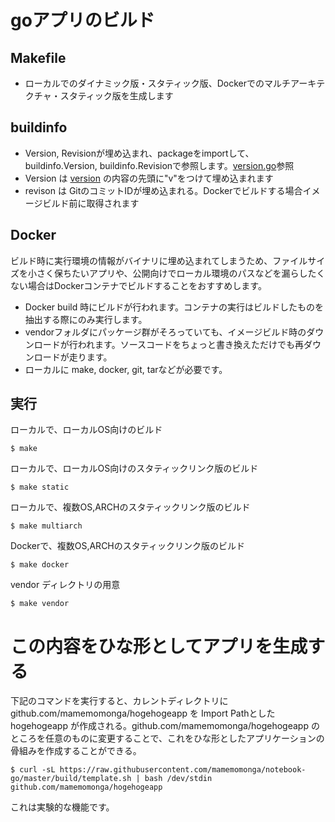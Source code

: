 # goアプリのビルド

## Makefile

* ローカルでのダイナミック版・スタティック版、Dockerでのマルチアーキテクチャ・スタティック版を生成します

## buildinfo

* Version, Revisionが埋め込まれ、packageをimportして、buildinfo.Version, buildinfo.Revisionで参照します。[version.go](go/sampleapp/cmd/version.go)参照
* Version は [version](version) の内容の先頭に"v"をつけて埋め込まれます
* revison は GitのコミットIDが埋め込まれる。Dockerでビルドする場合イメージビルド前に取得されます

## Docker

ビルド時に実行環境の情報がバイナリに埋め込まれてしまうため、ファイルサイズを小さく保ちたいアプリや、公開向けでローカル環境のパスなどを漏らしたくない場合はDockerコンテナでビルドすることをおすすめします。

* Docker build 時にビルドが行われます。コンテナの実行はビルドしたものを抽出する際にのみ実行します。
* vendorフォルダにパッケージ群がそろっていても、イメージビルド時のダウンロードが行われます。ソースコードをちょっと書き換えただけでも再ダウンロードが走ります。
* ローカルに make, docker, git, tarなどが必要です。

## 実行

ローカルで、ローカルOS向けのビルド

	$ make

ローカルで、ローカルOS向けのスタティックリンク版のビルド

	$ make static

ローカルで、複数OS,ARCHのスタティックリンク版のビルド

	$ make multiarch

Dockerで、複数OS,ARCHのスタティックリンク版のビルド

	$ make docker

vendor ディレクトリの用意

	$ make vendor

# この内容をひな形としてアプリを生成する

下記のコマンドを実行すると、カレントディレクトリに github.com/mamemomonga/hogehogeapp を Import Pathとした hogehogeapp が作成される。github.com/mamemomonga/hogehogeapp のところを任意のものに変更することで、これをひな形としたアプリケーションの骨組みを作成することができる。

	$ curl -sL https://raw.githubusercontent.com/mamemomonga/notebook-go/master/build/template.sh | bash /dev/stdin github.com/mamemomonga/hogehogeapp

これは実験的な機能です。

